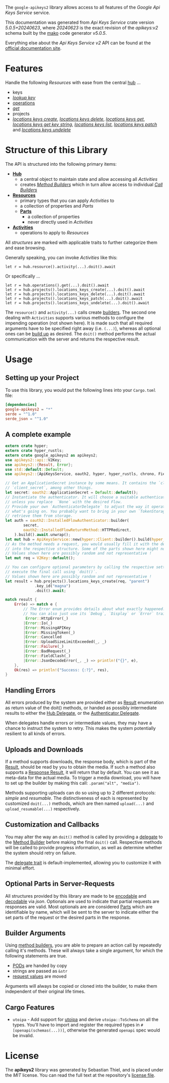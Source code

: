<!---
DO NOT EDIT !
This file was generated automatically from 'src/generator/templates/api/README.md.mako'
DO NOT EDIT !
-->
The `google-apikeys2` library allows access to all features of the *Google Api Keys Service* service.

This documentation was generated from *Api Keys Service* crate version *5.0.5+20240623*, where *20240623* is the exact revision of the *apikeys:v2* schema built by the [mako](http://www.makotemplates.org/) code generator *v5.0.5*.

Everything else about the *Api Keys Service* *v2* API can be found at the
[official documentation site](https://cloud.google.com/api-keys/docs).
# Features

Handle the following *Resources* with ease from the central [hub](https://docs.rs/google-apikeys2/5.0.5+20240623/google_apikeys2/ApiKeysService) ... 

* keys
 * [*lookup key*](https://docs.rs/google-apikeys2/5.0.5+20240623/google_apikeys2/api::KeyLookupKeyCall)
* [operations](https://docs.rs/google-apikeys2/5.0.5+20240623/google_apikeys2/api::Operation)
 * [*get*](https://docs.rs/google-apikeys2/5.0.5+20240623/google_apikeys2/api::OperationGetCall)
* projects
 * [*locations keys create*](https://docs.rs/google-apikeys2/5.0.5+20240623/google_apikeys2/api::ProjectLocationKeyCreateCall), [*locations keys delete*](https://docs.rs/google-apikeys2/5.0.5+20240623/google_apikeys2/api::ProjectLocationKeyDeleteCall), [*locations keys get*](https://docs.rs/google-apikeys2/5.0.5+20240623/google_apikeys2/api::ProjectLocationKeyGetCall), [*locations keys get key string*](https://docs.rs/google-apikeys2/5.0.5+20240623/google_apikeys2/api::ProjectLocationKeyGetKeyStringCall), [*locations keys list*](https://docs.rs/google-apikeys2/5.0.5+20240623/google_apikeys2/api::ProjectLocationKeyListCall), [*locations keys patch*](https://docs.rs/google-apikeys2/5.0.5+20240623/google_apikeys2/api::ProjectLocationKeyPatchCall) and [*locations keys undelete*](https://docs.rs/google-apikeys2/5.0.5+20240623/google_apikeys2/api::ProjectLocationKeyUndeleteCall)




# Structure of this Library

The API is structured into the following primary items:

* **[Hub](https://docs.rs/google-apikeys2/5.0.5+20240623/google_apikeys2/ApiKeysService)**
    * a central object to maintain state and allow accessing all *Activities*
    * creates [*Method Builders*](https://docs.rs/google-apikeys2/5.0.5+20240623/google_apikeys2/client::MethodsBuilder) which in turn
      allow access to individual [*Call Builders*](https://docs.rs/google-apikeys2/5.0.5+20240623/google_apikeys2/client::CallBuilder)
* **[Resources](https://docs.rs/google-apikeys2/5.0.5+20240623/google_apikeys2/client::Resource)**
    * primary types that you can apply *Activities* to
    * a collection of properties and *Parts*
    * **[Parts](https://docs.rs/google-apikeys2/5.0.5+20240623/google_apikeys2/client::Part)**
        * a collection of properties
        * never directly used in *Activities*
* **[Activities](https://docs.rs/google-apikeys2/5.0.5+20240623/google_apikeys2/client::CallBuilder)**
    * operations to apply to *Resources*

All *structures* are marked with applicable traits to further categorize them and ease browsing.

Generally speaking, you can invoke *Activities* like this:

```Rust,ignore
let r = hub.resource().activity(...).doit().await
```

Or specifically ...

```ignore
let r = hub.operations().get(...).doit().await
let r = hub.projects().locations_keys_create(...).doit().await
let r = hub.projects().locations_keys_delete(...).doit().await
let r = hub.projects().locations_keys_patch(...).doit().await
let r = hub.projects().locations_keys_undelete(...).doit().await
```

The `resource()` and `activity(...)` calls create [builders][builder-pattern]. The second one dealing with `Activities` 
supports various methods to configure the impending operation (not shown here). It is made such that all required arguments have to be 
specified right away (i.e. `(...)`), whereas all optional ones can be [build up][builder-pattern] as desired.
The `doit()` method performs the actual communication with the server and returns the respective result.

# Usage

## Setting up your Project

To use this library, you would put the following lines into your `Cargo.toml` file:

```toml
[dependencies]
google-apikeys2 = "*"
serde = "^1.0"
serde_json = "^1.0"
```

## A complete example

```Rust
extern crate hyper;
extern crate hyper_rustls;
extern crate google_apikeys2 as apikeys2;
use apikeys2::api::V2Key;
use apikeys2::{Result, Error};
use std::default::Default;
use apikeys2::{ApiKeysService, oauth2, hyper, hyper_rustls, chrono, FieldMask};

// Get an ApplicationSecret instance by some means. It contains the `client_id` and 
// `client_secret`, among other things.
let secret: oauth2::ApplicationSecret = Default::default();
// Instantiate the authenticator. It will choose a suitable authentication flow for you, 
// unless you replace  `None` with the desired Flow.
// Provide your own `AuthenticatorDelegate` to adjust the way it operates and get feedback about 
// what's going on. You probably want to bring in your own `TokenStorage` to persist tokens and
// retrieve them from storage.
let auth = oauth2::InstalledFlowAuthenticator::builder(
        secret,
        oauth2::InstalledFlowReturnMethod::HTTPRedirect,
    ).build().await.unwrap();
let mut hub = ApiKeysService::new(hyper::Client::builder().build(hyper_rustls::HttpsConnectorBuilder::new().with_native_roots().unwrap().https_or_http().enable_http1().build()), auth);
// As the method needs a request, you would usually fill it with the desired information
// into the respective structure. Some of the parts shown here might not be applicable !
// Values shown here are possibly random and not representative !
let mut req = V2Key::default();

// You can configure optional parameters by calling the respective setters at will, and
// execute the final call using `doit()`.
// Values shown here are possibly random and not representative !
let result = hub.projects().locations_keys_create(req, "parent")
             .key_id("magna")
             .doit().await;

match result {
    Err(e) => match e {
        // The Error enum provides details about what exactly happened.
        // You can also just use its `Debug`, `Display` or `Error` traits
         Error::HttpError(_)
        |Error::Io(_)
        |Error::MissingAPIKey
        |Error::MissingToken(_)
        |Error::Cancelled
        |Error::UploadSizeLimitExceeded(_, _)
        |Error::Failure(_)
        |Error::BadRequest(_)
        |Error::FieldClash(_)
        |Error::JsonDecodeError(_, _) => println!("{}", e),
    },
    Ok(res) => println!("Success: {:?}", res),
}

```
## Handling Errors

All errors produced by the system are provided either as [Result](https://docs.rs/google-apikeys2/5.0.5+20240623/google_apikeys2/client::Result) enumeration as return value of
the doit() methods, or handed as possibly intermediate results to either the 
[Hub Delegate](https://docs.rs/google-apikeys2/5.0.5+20240623/google_apikeys2/client::Delegate), or the [Authenticator Delegate](https://docs.rs/yup-oauth2/*/yup_oauth2/trait.AuthenticatorDelegate.html).

When delegates handle errors or intermediate values, they may have a chance to instruct the system to retry. This 
makes the system potentially resilient to all kinds of errors.

## Uploads and Downloads
If a method supports downloads, the response body, which is part of the [Result](https://docs.rs/google-apikeys2/5.0.5+20240623/google_apikeys2/client::Result), should be
read by you to obtain the media.
If such a method also supports a [Response Result](https://docs.rs/google-apikeys2/5.0.5+20240623/google_apikeys2/client::ResponseResult), it will return that by default.
You can see it as meta-data for the actual media. To trigger a media download, you will have to set up the builder by making
this call: `.param("alt", "media")`.

Methods supporting uploads can do so using up to 2 different protocols: 
*simple* and *resumable*. The distinctiveness of each is represented by customized 
`doit(...)` methods, which are then named `upload(...)` and `upload_resumable(...)` respectively.

## Customization and Callbacks

You may alter the way an `doit()` method is called by providing a [delegate](https://docs.rs/google-apikeys2/5.0.5+20240623/google_apikeys2/client::Delegate) to the 
[Method Builder](https://docs.rs/google-apikeys2/5.0.5+20240623/google_apikeys2/client::CallBuilder) before making the final `doit()` call. 
Respective methods will be called to provide progress information, as well as determine whether the system should 
retry on failure.

The [delegate trait](https://docs.rs/google-apikeys2/5.0.5+20240623/google_apikeys2/client::Delegate) is default-implemented, allowing you to customize it with minimal effort.

## Optional Parts in Server-Requests

All structures provided by this library are made to be [encodable](https://docs.rs/google-apikeys2/5.0.5+20240623/google_apikeys2/client::RequestValue) and 
[decodable](https://docs.rs/google-apikeys2/5.0.5+20240623/google_apikeys2/client::ResponseResult) via *json*. Optionals are used to indicate that partial requests are responses 
are valid.
Most optionals are are considered [Parts](https://docs.rs/google-apikeys2/5.0.5+20240623/google_apikeys2/client::Part) which are identifiable by name, which will be sent to 
the server to indicate either the set parts of the request or the desired parts in the response.

## Builder Arguments

Using [method builders](https://docs.rs/google-apikeys2/5.0.5+20240623/google_apikeys2/client::CallBuilder), you are able to prepare an action call by repeatedly calling it's methods.
These will always take a single argument, for which the following statements are true.

* [PODs][wiki-pod] are handed by copy
* strings are passed as `&str`
* [request values](https://docs.rs/google-apikeys2/5.0.5+20240623/google_apikeys2/client::RequestValue) are moved

Arguments will always be copied or cloned into the builder, to make them independent of their original life times.

[wiki-pod]: http://en.wikipedia.org/wiki/Plain_old_data_structure
[builder-pattern]: http://en.wikipedia.org/wiki/Builder_pattern
[google-go-api]: https://github.com/google/google-api-go-client

## Cargo Features

* `utoipa` - Add support for [utoipa](https://crates.io/crates/utoipa) and derive `utoipa::ToSchema` on all
the types. You'll have to import and register the required types in `#[openapi(schemas(...))]`, otherwise the
generated `openapi` spec would be invalid.


# License
The **apikeys2** library was generated by Sebastian Thiel, and is placed 
under the *MIT* license.
You can read the full text at the repository's [license file][repo-license].

[repo-license]: https://github.com/Byron/google-apis-rsblob/main/LICENSE.md


